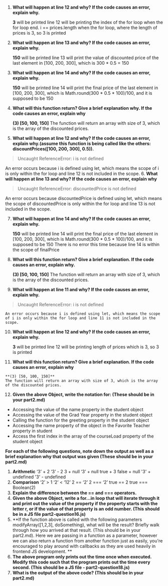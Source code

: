 1. **What will happen at line 12 and why? If the code causes an error, explain why.**

    **3** will be printed
    line 12 will be printing the index of the for loop when the for loop end. i == prices.length when the for loop, where the length of prices is 3, so 3 is printed 
2. **What will happen at line 13 and why? If the code causes an error, explain why.**

    **150** will be printed
    line 13 will print the value of discounted price of the last element in [100, 200, 300], which is 300 * 0.5 = 150
3. **What will happen at line 14 and why? If the code causes an error, explain why.**

    **150** will be printed
    line 14 will print the final price of the last element in [100, 200, 300], which is Math.round(300 * 0.5 * 100)/100, and it is supposed to be 150
4. **What will this function return? Give a brief explanation why. If the code causes an error, explain why**

    **(3) [50, 100, 150]**
    The function will return an array with size of 3, which is the array of the discounted prices.

5. **What will happen at line 12 and why?  If the code causes an error, explain why.(assume this function is being called like the others: discountPrices([100, 200, 300], 0.5)).**

> Uncaught ReferenceError: i is not defined

An error occurs because i is defined using let, which means the scope of i is only within the for loop and line 12 is not included in the scope.
6. **What will happen at line 13 and why? If the code causes an error, explain why**

> Uncaught ReferenceError: discountedPrice is not defined

An error occurs because discountedPrice is defined using let, which means the scope of discountedPrice is only within the for loop and line 13 is not included in the scope.

7. **What will happen at line 14 and why? If the code causes an error, explain why.**

    **150** will be printed
    line 14 will print the final price of the last element in [100, 200, 300], which is Math.round(300 * 0.5 * 100)/100, and it is supposed to be 150
    There is no error this time because line 14 is within the scope of finalPrice
8. **What will this function return? Give a brief explanation. If the code causes an error, explain why.**

    **(3) [50, 100, 150]**
    The function will return an array with size of 3, which is the array of the discounted prices.
9.  **What will happen at line 11 and why? If the code causes an error, explain why.**
> Uncaught ReferenceError: i is not defined

    An error occurs because i is defined using let, which means the scope of i is only within the for loop and line 11 is not included in the scope.
10. **What will happen at line 12 and why? If the code causes an error, explain why.**

    **3** will be printed
    line 12 will be printing length of prices which is 3, so 3 is printed 

11.  **What will this function return? Give a brief explanation. If the code causes an error, explain why**

    **(3) [50, 100, 150]**
    The function will return an array with size of 3, which is the array of the discounted prices.

12.  **Given the above Object, write the notation for:  (These should be in your part2.md)**
- Accessing the value of the name property in the student object
- Accessing the value of the Grad Year property in the student object
- Calling the function for the greeting property in the student object
- Accessing the name property of the object in the Favorite Teacher property in student
- Access the first index in the array of the courseLoad property of the student object

**For each of the following questions, note down the output as well as a brief explanation why that output was given  (These should be in your part2.md)**
1.  **Arithmetic**
‘3’ + 2
‘3’ - 2
3 + null
‘3’ + null
true + 3
false + null
'3' + undefined
'3' - undefined
14. **Comparison**
‘2’ > 1
‘2’ < ‘12’
2 == ‘2’
2 === ‘2’
true == 2
true === Boolean(2)
15. **Explain the difference between the == and === operators.**
16. **Given the above Object, write a for...in loop that will iterate through it and print out the value of the property if the property starts with the letter r, or if the value of that property is an odd number.  (This should be in a JS file part2-question16.js)**
17. **If the function above is called with the following parameters modifyArray([1,2,3], doSomething), what will be the result? Briefly walk through how you arrived at that result. (This should be in your part2.md). Here we are passing in a function as a parameter, however we can also return a function from another function just as easily, you're encouraged to play around with callbacks as they are used heavily in frontend JS development. **
18. **The above program only prints out the time once when executed. Modify this code such that the program prints out the time every second.  (This should be a JS file - part2-question18.js)**
19. **What is the output of the above code? (This should be in your part2.md)**
